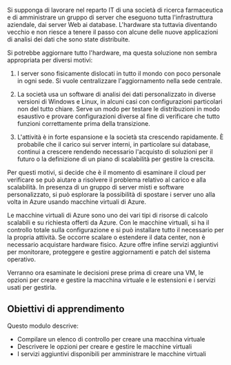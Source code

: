 Si supponga di lavorare nel reparto IT di una società di ricerca farmaceutica e di amministrare un gruppo di server che eseguono tutta l'infrastruttura aziendale, dai server Web ai database. L'hardware sta tuttavia diventando vecchio e non riesce a tenere il passo con alcune delle nuove applicazioni di analisi dei dati che sono state distribuite.

Si potrebbe aggiornare tutto l'hardware, ma questa soluzione non sembra appropriata per diversi motivi:

1. I server sono fisicamente dislocati in tutto il mondo con poco personale in ogni sede. Si vuole centralizzare l'aggiornamento nella sede centrale.

1. La società usa un software di analisi dei dati personalizzato in diverse versioni di Windows e Linux, in alcuni casi con configurazioni particolari non del tutto chiare. Serve un modo per testare le distribuzioni in modo esaustivo e provare configurazioni diverse al fine di verificare che tutto funzioni correttamente prima della transizione.

1. L'attività è in forte espansione e la società sta crescendo rapidamente. È probabile che il carico sui server interni, in particolare sui database, continui a crescere rendendo necessario l'acquisto di soluzioni per il futuro o la definizione di un piano di scalabilità per gestire la crescita.

Per questi motivi, si decide che è il momento di esaminare il cloud per verificare se può aiutare a risolvere il problema relativo al carico e alla scalabilità. In presenza di un gruppo di server misti e software personalizzato, si può esplorare la possibilità di spostare i server uno alla volta in Azure usando macchine virtuali di Azure.

Le macchine virtuali di Azure sono uno dei vari tipi di risorse di calcolo scalabili e su richiesta offerti da Azure. Con le macchine virtuali, si ha il controllo totale sulla configurazione e si può installare tutto il necessario per la propria attività. Se occorre scalare o estendere il data center, non è necessario acquistare hardware fisico. Azure offre infine servizi aggiuntivi per monitorare, proteggere e gestire aggiornamenti e patch del sistema operativo.

Verranno ora esaminate le decisioni prese prima di creare una VM, le opzioni per creare e gestire la macchina virtuale e le estensioni e i servizi usati per gestirla.

## <a name="learning-objectives"></a>Obiettivi di apprendimento

Questo modulo descrive:

- Compilare un elenco di controllo per creare una macchina virtuale
- Descrivere le opzioni per creare e gestire le macchine virtuali
- I servizi aggiuntivi disponibili per amministrare le macchine virtuali